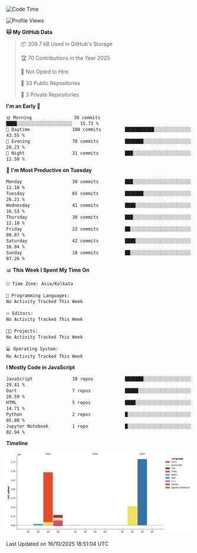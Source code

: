 <!--START_SECTION:waka-->
![Code Time](http://img.shields.io/badge/Code%20Time-359%20hrs%204%20mins-blue)

![Profile Views](http://img.shields.io/badge/Profile%20Views-0-blue)

**🐱 My GitHub Data** 

> 📦 209.7 kB Used in GitHub's Storage 
 > 
> 🏆 70 Contributions in the Year 2025
 > 
> 🚫 Not Opted to Hire
 > 
> 📜 33 Public Repositories 
 > 
> 🔑 3 Private Repositories 
 > 
**I'm an Early 🐤** 

```text
🌞 Morning                39 commits          ████░░░░░░░░░░░░░░░░░░░░░   15.73 % 
🌆 Daytime                108 commits         ███████████░░░░░░░░░░░░░░   43.55 % 
🌃 Evening                70 commits          ███████░░░░░░░░░░░░░░░░░░   28.23 % 
🌙 Night                  31 commits          ███░░░░░░░░░░░░░░░░░░░░░░   12.50 % 
```
📅 **I'm Most Productive on Tuesday** 

```text
Monday                   30 commits          ███░░░░░░░░░░░░░░░░░░░░░░   12.10 % 
Tuesday                  65 commits          ███████░░░░░░░░░░░░░░░░░░   26.21 % 
Wednesday                41 commits          ████░░░░░░░░░░░░░░░░░░░░░   16.53 % 
Thursday                 30 commits          ███░░░░░░░░░░░░░░░░░░░░░░   12.10 % 
Friday                   22 commits          ██░░░░░░░░░░░░░░░░░░░░░░░   08.87 % 
Saturday                 42 commits          ████░░░░░░░░░░░░░░░░░░░░░   16.94 % 
Sunday                   18 commits          ██░░░░░░░░░░░░░░░░░░░░░░░   07.26 % 
```


📊 **This Week I Spent My Time On** 

```text
🕑︎ Time Zone: Asia/Kolkata

💬 Programming Languages: 
No Activity Tracked This Week

🔥 Editors: 
No Activity Tracked This Week

🐱‍💻 Projects: 
No Activity Tracked This Week

💻 Operating System: 
No Activity Tracked This Week
```

**I Mostly Code in JavaScript** 

```text
JavaScript               10 repos            ███████░░░░░░░░░░░░░░░░░░   29.41 % 
Dart                     7 repos             █████░░░░░░░░░░░░░░░░░░░░   20.59 % 
HTML                     5 repos             ████░░░░░░░░░░░░░░░░░░░░░   14.71 % 
Python                   2 repos             █░░░░░░░░░░░░░░░░░░░░░░░░   05.88 % 
Jupyter Notebook         1 repo              █░░░░░░░░░░░░░░░░░░░░░░░░   02.94 % 
```



**Timeline**

![Lines of Code chart](https://raw.githubusercontent.com/sairam030/sairam030/main/assets/bar_graph.png)


 Last Updated on 16/10/2025 18:51:04 UTC
<!--END_SECTION:waka-->
